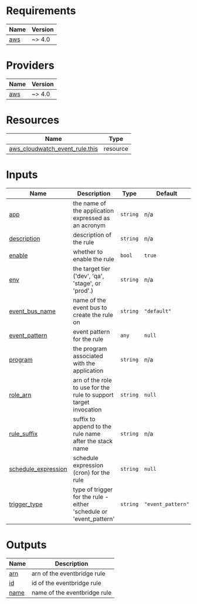 <!-- BEGIN_TF_DOCS -->
# Requirements

| Name | Version |
|------|---------|
| <a name="requirement_aws"></a> [aws](#requirement\_aws) | ~> 4.0 |

# Providers

| Name | Version |
|------|---------|
| <a name="provider_aws"></a> [aws](#provider\_aws) | ~> 4.0 |

# Resources

| Name | Type |
|------|------|
| [aws_cloudwatch_event_rule.this](https://registry.terraform.io/providers/hashicorp/aws/latest/docs/resources/cloudwatch_event_rule) | resource |

# Inputs

| Name | Description | Type | Default | Required |
|------|-------------|------|---------|:--------:|
| <a name="input_app"></a> [app](#input\_app) | the name of the application expressed as an acronym | `string` | n/a | yes |
| <a name="input_description"></a> [description](#input\_description) | description of the rule | `string` | n/a | yes |
| <a name="input_enable"></a> [enable](#input\_enable) | whether to enable the rule | `bool` | `true` | no |
| <a name="input_env"></a> [env](#input\_env) | the target tier ('dev', 'qa', 'stage', or 'prod'.) | `string` | n/a | yes |
| <a name="input_event_bus_name"></a> [event\_bus\_name](#input\_event\_bus\_name) | name of the event bus to create the rule on | `string` | `"default"` | no |
| <a name="input_event_pattern"></a> [event\_pattern](#input\_event\_pattern) | event pattern for the rule | `any` | `null` | no |
| <a name="input_program"></a> [program](#input\_program) | the program associated with the application | `string` | n/a | yes |
| <a name="input_role_arn"></a> [role\_arn](#input\_role\_arn) | arn of the role to use for the rule to support target invocation | `string` | `null` | no |
| <a name="input_rule_suffix"></a> [rule\_suffix](#input\_rule\_suffix) | suffix to append to the rule name after the stack name | `string` | n/a | yes |
| <a name="input_schedule_expression"></a> [schedule\_expression](#input\_schedule\_expression) | schedule expression (cron) for the rule | `string` | `null` | no |
| <a name="input_trigger_type"></a> [trigger\_type](#input\_trigger\_type) | type of trigger for the rule - either 'schedule or 'event\_pattern' | `string` | `"event_pattern"` | no |

# Outputs

| Name | Description |
|------|-------------|
| <a name="output_arn"></a> [arn](#output\_arn) | arn of the eventbridge rule |
| <a name="output_id"></a> [id](#output\_id) | id of the eventbridge rule |
| <a name="output_name"></a> [name](#output\_name) | name of the eventbridge rule |
<!-- END_TF_DOCS -->